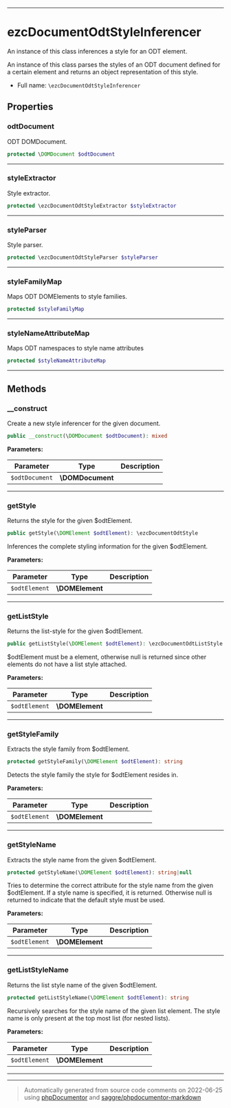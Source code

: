 ***

# ezcDocumentOdtStyleInferencer

An instance of this class inferences a style for an ODT element.

An instance of this class parses the styles of an ODT document defined for a
certain element and returns an object representation of this style.

* Full name: `\ezcDocumentOdtStyleInferencer`



## Properties


### odtDocument

ODT DOMDocument.

```php
protected \DOMDocument $odtDocument
```






***

### styleExtractor

Style extractor.

```php
protected \ezcDocumentOdtStyleExtractor $styleExtractor
```






***

### styleParser

Style parser.

```php
protected \ezcDocumentOdtStyleParser $styleParser
```






***

### styleFamilyMap

Maps ODT DOMElements to style families.

```php
protected $styleFamilyMap
```






***

### styleNameAttributeMap

Maps ODT namespaces to style name attributes

```php
protected $styleNameAttributeMap
```






***

## Methods


### __construct

Create a new style inferencer for the given document.

```php
public __construct(\DOMDocument $odtDocument): mixed
```








**Parameters:**

| Parameter | Type | Description |
|-----------|------|-------------|
| `$odtDocument` | **\DOMDocument** |  |




***

### getStyle

Returns the style for the given $odtElement.

```php
public getStyle(\DOMElement $odtElement): \ezcDocumentOdtStyle
```

Inferences the complete styling information for the given $odtElement.






**Parameters:**

| Parameter | Type | Description |
|-----------|------|-------------|
| `$odtElement` | **\DOMElement** |  |




***

### getListStyle

Returns the list-style for the given $odtElement.

```php
public getListStyle(\DOMElement $odtElement): \ezcDocumentOdtListStyle|null
```

$odtElement must be a <list /> element, otherwise null is returned since
other elements do not have a list style attached.






**Parameters:**

| Parameter | Type | Description |
|-----------|------|-------------|
| `$odtElement` | **\DOMElement** |  |




***

### getStyleFamily

Extracts the style family from $odtElement.

```php
protected getStyleFamily(\DOMElement $odtElement): string
```

Detects the style family the style for $odtElement resides in.






**Parameters:**

| Parameter | Type | Description |
|-----------|------|-------------|
| `$odtElement` | **\DOMElement** |  |




***

### getStyleName

Extracts the style name from the given $odtElement.

```php
protected getStyleName(\DOMElement $odtElement): string|null
```

Tries to determine the correct attribute for the style name from the
given $odtElement. If a style name is specified, it is returned.
Otherwise null is returned to indicate that the default style must be
used.






**Parameters:**

| Parameter | Type | Description |
|-----------|------|-------------|
| `$odtElement` | **\DOMElement** |  |




***

### getListStyleName

Returns the list style name of the given $odtElement.

```php
protected getListStyleName(\DOMElement $odtElement): string
```

Recursively searches for the style name of the given list element. The
style name is only present at the top most list (for nested lists).






**Parameters:**

| Parameter | Type | Description |
|-----------|------|-------------|
| `$odtElement` | **\DOMElement** |  |




***


***
> Automatically generated from source code comments on 2022-06-25 using [phpDocumentor](http://www.phpdoc.org/) and [saggre/phpdocumentor-markdown](https://github.com/Saggre/phpDocumentor-markdown)
